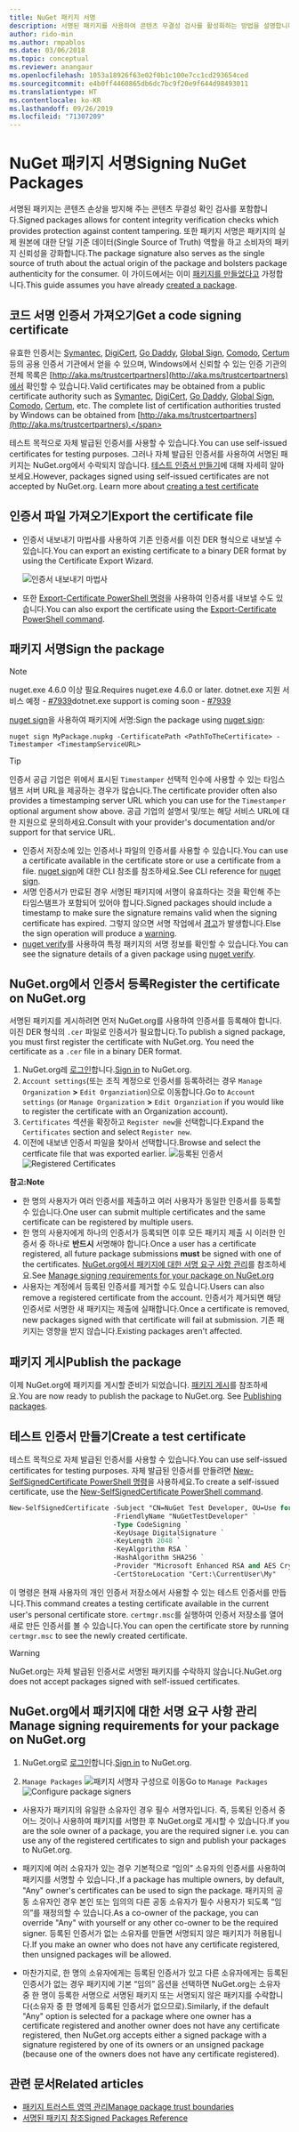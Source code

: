 ```yaml
---
title: NuGet 패키지 서명
description: 서명된 패키지를 사용하여 콘텐츠 무결성 검사를 활성화하는 방법을 설명합니다.
author: rido-min
ms.author: rmpablos
ms.date: 03/06/2018
ms.topic: conceptual
ms.reviewer: anangaur
ms.openlocfilehash: 1053a18926f63e02f0b1c100e7cc1cd293654ced
ms.sourcegitcommit: e4b0ff4460865db6dc7bc9f20e9f644d98493011
ms.translationtype: HT
ms.contentlocale: ko-KR
ms.lasthandoff: 09/26/2019
ms.locfileid: "71307209"
---
```

# <a name="signing-nuget-packages"></a><span data-ttu-id="78e4a-103">NuGet 패키지 서명</span><span class="sxs-lookup"><span data-stu-id="78e4a-103">Signing NuGet Packages</span></span>

<span data-ttu-id="78e4a-104">서명된 패키지는 콘텐츠 손상을 방지해 주는 콘텐츠 무결성 확인 검사를 포함합니다.</span><span class="sxs-lookup"><span data-stu-id="78e4a-104">Signed packages allows for content integrity verification checks which provides protection against content tampering.</span></span> <span data-ttu-id="78e4a-105">또한 패키지 서명은 패키지의 실제 원본에 대한 단일 기준 데이터(Single Source of Truth) 역할을 하고 소비자의 패키지 신뢰성을 강화합니다.</span><span class="sxs-lookup"><span data-stu-id="78e4a-105">The package signature also serves as the single source of truth about the actual origin of the package and bolsters package authenticity for the consumer.</span></span> <span data-ttu-id="78e4a-106">이 가이드에서는 이미 [패키지를 만들었다고](creating-a-package.md) 가정합니다.</span><span class="sxs-lookup"><span data-stu-id="78e4a-106">This guide assumes you have already [created a package](creating-a-package.md).</span></span>

## <a name="get-a-code-signing-certificate"></a><span data-ttu-id="78e4a-107">코드 서명 인증서 가져오기</span><span class="sxs-lookup"><span data-stu-id="78e4a-107">Get a code signing certificate</span></span>

<span data-ttu-id="78e4a-108">유효한 인증서는 [Symantec](https://trustcenter.websecurity.symantec.com/process/trust/productOptions?productType=SoftwareValidationClass3), [DigiCert](https://www.digicert.com/code-signing/), [Go Daddy](https://www.godaddy.com/web-security/code-signing-certificate), [Global Sign](https://www.globalsign.com/en/code-signing-certificate/), [Comodo](https://www.comodo.com/e-commerce/code-signing/code-signing-certificate.php), [Certum](https://www.certum.eu/certum/cert,offer_en_open_source_cs.xml) 등의 공용 인증서 기관에서 얻을 수 있으며, Windows에서 신뢰할 수 있는 인증 기관의 전체 목록은 [http://aka.ms/trustcertpartners](http://aka.ms/trustcertpartners)에서 확인할 수 있습니다.</span><span class="sxs-lookup"><span data-stu-id="78e4a-108">Valid certificates may be obtained from a public certificate authority such as [Symantec](https://trustcenter.websecurity.symantec.com/process/trust/productOptions?productType=SoftwareValidationClass3), [DigiCert](https://www.digicert.com/code-signing/), [Go Daddy](https://www.godaddy.com/web-security/code-signing-certificate), [Global Sign](https://www.globalsign.com/en/code-signing-certificate/), [Comodo](https://www.comodo.com/e-commerce/code-signing/code-signing-certificate.php), [Certum](https://www.certum.eu/certum/cert,offer_en_open_source_cs.xml), etc. The complete list of certification authorities trusted by Windows can be obtained from [http://aka.ms/trustcertpartners](http://aka.ms/trustcertpartners).</span></span>

<span data-ttu-id="78e4a-109">테스트 목적으로 자체 발급된 인증서를 사용할 수 있습니다.</span><span class="sxs-lookup"><span data-stu-id="78e4a-109">You can use self-issued certificates for testing purposes.</span></span> <span data-ttu-id="78e4a-110">그러나 자체 발급된 인증서를 사용하여 서명된 패키지는 NuGet.org에서 수락되지 않습니다. [테스트 인증서 만들기](#create-a-test-certificate)에 대해 자세히 알아보세요.</span><span class="sxs-lookup"><span data-stu-id="78e4a-110">However, packages signed using self-issued certificates are not accepted by NuGet.org. Learn more about [creating a test certificate](#create-a-test-certificate)</span></span>

## <a name="export-the-certificate-file"></a><span data-ttu-id="78e4a-111">인증서 파일 가져오기</span><span class="sxs-lookup"><span data-stu-id="78e4a-111">Export the certificate file</span></span>

* <span data-ttu-id="78e4a-112">인증서 내보내기 마법사를 사용하여 기존 인증서를 이진 DER 형식으로 내보낼 수 있습니다.</span><span class="sxs-lookup"><span data-stu-id="78e4a-112">You can export an existing certificate to a binary DER format by using the Certificate Export Wizard.</span></span>

  ![인증서 내보내기 마법사](../reference/media/CertificateExportWizard.png)

* <span data-ttu-id="78e4a-114">또한 [Export-Certificate PowerShell 명령](/powershell/module/pkiclient/export-certificate)을 사용하여 인증서를 내보낼 수도 있습니다.</span><span class="sxs-lookup"><span data-stu-id="78e4a-114">You can also export the certificate using the [Export-Certificate PowerShell command](/powershell/module/pkiclient/export-certificate).</span></span>

## <a name="sign-the-package"></a><span data-ttu-id="78e4a-115">패키지 서명</span><span class="sxs-lookup"><span data-stu-id="78e4a-115">Sign the package</span></span>

> [!note]
> <span data-ttu-id="78e4a-116">nuget.exe 4.6.0 이상 필요.</span><span class="sxs-lookup"><span data-stu-id="78e4a-116">Requires nuget.exe 4.6.0 or later.</span></span> <span data-ttu-id="78e4a-117">dotnet.exe 지원 서비스 예정 - [#7939](https://github.com/NuGet/Home/issues/7939)</span><span class="sxs-lookup"><span data-stu-id="78e4a-117">dotnet.exe support is coming soon - [#7939](https://github.com/NuGet/Home/issues/7939)</span></span>

<span data-ttu-id="78e4a-118">[nuget sign](../reference/cli-reference/cli-ref-sign.md)을 사용하여 패키지에 서명:</span><span class="sxs-lookup"><span data-stu-id="78e4a-118">Sign the package using [nuget sign](../reference/cli-reference/cli-ref-sign.md):</span></span>

```cli
nuget sign MyPackage.nupkg -CertificatePath <PathToTheCertificate> -Timestamper <TimestampServiceURL>
```

> [!Tip]
> <span data-ttu-id="78e4a-119">인증서 공급 기업은 위에서 표시된 `Timestamper` 선택적 인수에 사용할 수 있는 타임스탬프 서버 URL을 제공하는 경우가 많습니다.</span><span class="sxs-lookup"><span data-stu-id="78e4a-119">The certificate provider often also provides a timestamping server URL which you can use for the `Timestamper` optional argument show above.</span></span> <span data-ttu-id="78e4a-120">공급 기업의 설명서 및/또는 해당 서비스 URL에 대한 지원으로 문의하세요.</span><span class="sxs-lookup"><span data-stu-id="78e4a-120">Consult with your provider's documentation and/or support for that service URL.</span></span>

* <span data-ttu-id="78e4a-121">인증서 저장소에 있는 인증서나 파일의 인증서를 사용할 수 있습니다.</span><span class="sxs-lookup"><span data-stu-id="78e4a-121">You can use a certificate available in the certificate store or use a certificate from a file.</span></span> <span data-ttu-id="78e4a-122">[nuget sign](../reference/cli-reference/cli-ref-sign.md)에 대한 CLI 참조를 참조하세요.</span><span class="sxs-lookup"><span data-stu-id="78e4a-122">See CLI reference for [nuget sign](../reference/cli-reference/cli-ref-sign.md).</span></span>
* <span data-ttu-id="78e4a-123">서명 인증서가 만료된 경우 서명된 패키지에 서명이 유효하다는 것을 확인해 주는 타임스탬프가 포함되어 있어야 합니다.</span><span class="sxs-lookup"><span data-stu-id="78e4a-123">Signed packages should include a timestamp to make sure the signature remains valid when the signing certificate has expired.</span></span> <span data-ttu-id="78e4a-124">그렇지 않으면 서명 작업에서 [경고](../reference/errors-and-warnings/NU3002.md)가 발생합니다.</span><span class="sxs-lookup"><span data-stu-id="78e4a-124">Else the sign operation will produce a [warning](../reference/errors-and-warnings/NU3002.md).</span></span>
* <span data-ttu-id="78e4a-125">[nuget verify](../reference/cli-reference/cli-ref-verify.md)를 사용하여 특정 패키지의 서명 정보를 확인할 수 있습니다.</span><span class="sxs-lookup"><span data-stu-id="78e4a-125">You can see the signature details of a given package using [nuget verify](../reference/cli-reference/cli-ref-verify.md).</span></span>

## <a name="register-the-certificate-on-nugetorg"></a><span data-ttu-id="78e4a-126">NuGet.org에서 인증서 등록</span><span class="sxs-lookup"><span data-stu-id="78e4a-126">Register the certificate on NuGet.org</span></span>

<span data-ttu-id="78e4a-127">서명된 패키지를 게시하려면 먼저 NuGet.org를 사용하여 인증서를 등록해야 합니다. 이진 DER 형식의 `.cer` 파일로 인증서가 필요합니다.</span><span class="sxs-lookup"><span data-stu-id="78e4a-127">To publish a signed package, you must first register the certificate with NuGet.org. You need the certificate as a `.cer` file in a binary DER format.</span></span>

1. <span data-ttu-id="78e4a-128">NuGet.org레 [로그인](https://www.nuget.org/users/account/LogOn?returnUrl=%2F)합니다.</span><span class="sxs-lookup"><span data-stu-id="78e4a-128">[Sign in](https://www.nuget.org/users/account/LogOn?returnUrl=%2F) to NuGet.org.</span></span>
1. <span data-ttu-id="78e4a-129">`Account settings`(또는 조직 계정으로 인증서를 등록하려는 경우 `Manage Organization` **>** `Edit Organziation`)으로 이동합니다.</span><span class="sxs-lookup"><span data-stu-id="78e4a-129">Go to `Account settings` (or `Manage Organization` **>** `Edit Organziation` if you would like to register the certificate with an Organization account).</span></span>
1. <span data-ttu-id="78e4a-130">`Certificates` 섹션을 확장하고 `Register new`을 선택합니다.</span><span class="sxs-lookup"><span data-stu-id="78e4a-130">Expand the `Certificates` section and select `Register new`.</span></span>
1. <span data-ttu-id="78e4a-131">이전에 내보낸 인증서 파일을 찾아서 선택합니다.</span><span class="sxs-lookup"><span data-stu-id="78e4a-131">Browse and select the certficate file that was exported earlier.</span></span>
  <span data-ttu-id="78e4a-132">![등록된 인증서](../reference/media/registered-certs.png)</span><span class="sxs-lookup"><span data-stu-id="78e4a-132">![Registered Certificates](../reference/media/registered-certs.png)</span></span>

<span data-ttu-id="78e4a-133">**참고:**</span><span class="sxs-lookup"><span data-stu-id="78e4a-133">**Note**</span></span>
* <span data-ttu-id="78e4a-134">한 명의 사용자가 여러 인증서를 제출하고 여러 사용자가 동일한 인증서를 등록할 수 있습니다.</span><span class="sxs-lookup"><span data-stu-id="78e4a-134">One user can submit multiple certificates and the same certificate can be registered by multiple users.</span></span>
* <span data-ttu-id="78e4a-135">한 명의 사용자에게 하나의 인증서가 등록되면 이후 모든 패키지 제출 시 이러한 인증서 중 하나로 **반드시** 서명해야 합니다.</span><span class="sxs-lookup"><span data-stu-id="78e4a-135">Once a user has a certificate registered, all future package submissions **must** be signed with one of the certificates.</span></span> <span data-ttu-id="78e4a-136">[NuGet.org에서 패키지에 대한 서명 요구 사항 관리](#manage-signing-requirements-for-your-package-on-nugetorg)를 참조하세요.</span><span class="sxs-lookup"><span data-stu-id="78e4a-136">See [Manage signing requirements for your package on NuGet.org](#manage-signing-requirements-for-your-package-on-nugetorg)</span></span>
* <span data-ttu-id="78e4a-137">사용자는 계정에서 등록된 인증서를 제거할 수도 있습니다.</span><span class="sxs-lookup"><span data-stu-id="78e4a-137">Users can also remove a registered certificate from the account.</span></span> <span data-ttu-id="78e4a-138">인증서가 제거되면 해당 인증서로 서명한 새 패키지는 제출에 실패합니다.</span><span class="sxs-lookup"><span data-stu-id="78e4a-138">Once a certificate is removed, new packages signed with that certificate will fail at submission.</span></span> <span data-ttu-id="78e4a-139">기존 패키지는 영향을 받지 않습니다.</span><span class="sxs-lookup"><span data-stu-id="78e4a-139">Existing packages aren't affected.</span></span>

## <a name="publish-the-package"></a><span data-ttu-id="78e4a-140">패키지 게시</span><span class="sxs-lookup"><span data-stu-id="78e4a-140">Publish the package</span></span>

<span data-ttu-id="78e4a-141">이제 NuGet.org에 패키지를 게시할 준비가 되었습니다. [패키지 게시](../nuget-org/Publish-a-package.md)를 참조하세요.</span><span class="sxs-lookup"><span data-stu-id="78e4a-141">You are now ready to publish the package to NuGet.org. See [Publishing packages](../nuget-org/Publish-a-package.md).</span></span>

## <a name="create-a-test-certificate"></a><span data-ttu-id="78e4a-142">테스트 인증서 만들기</span><span class="sxs-lookup"><span data-stu-id="78e4a-142">Create a test certificate</span></span>

<span data-ttu-id="78e4a-143">테스트 목적으로 자체 발급된 인증서를 사용할 수 있습니다.</span><span class="sxs-lookup"><span data-stu-id="78e4a-143">You can use self-issued certificates for testing purposes.</span></span> <span data-ttu-id="78e4a-144">자체 발급된 인증서를 만들려면 [New-SelfSignedCertificate PowerShell 명령](/powershell/module/pkiclient/new-selfsignedcertificate)을 사용하세요.</span><span class="sxs-lookup"><span data-stu-id="78e4a-144">To create a self-issued certificate, use the [New-SelfSignedCertificate PowerShell command](/powershell/module/pkiclient/new-selfsignedcertificate).</span></span>

```ps
New-SelfSignedCertificate -Subject "CN=NuGet Test Developer, OU=Use for testing purposes ONLY" `
                          -FriendlyName "NuGetTestDeveloper" `
                          -Type CodeSigning `
                          -KeyUsage DigitalSignature `
                          -KeyLength 2048 `
                          -KeyAlgorithm RSA `
                          -HashAlgorithm SHA256 `
                          -Provider "Microsoft Enhanced RSA and AES Cryptographic Provider" `
                          -CertStoreLocation "Cert:\CurrentUser\My" 
```

<span data-ttu-id="78e4a-145">이 명령은 현재 사용자의 개인 인증서 저장소에서 사용할 수 있는 테스트 인증서를 만듭니다.</span><span class="sxs-lookup"><span data-stu-id="78e4a-145">This command creates a testing certificate available in the current user's personal certificate store.</span></span> <span data-ttu-id="78e4a-146">`certmgr.msc`를 실행하여 인증서 저장소를 열어 새로 만든 인증서를 볼 수 있습니다.</span><span class="sxs-lookup"><span data-stu-id="78e4a-146">You can open the certificate store by running `certmgr.msc` to see the newly created certificate.</span></span>

> [!Warning]
> <span data-ttu-id="78e4a-147">NuGet.org는 자체 발급된 인증서로 서명된 패키지를 수락하지 않습니다.</span><span class="sxs-lookup"><span data-stu-id="78e4a-147">NuGet.org does not accept packages signed with self-issued certificates.</span></span>

## <a name="manage-signing-requirements-for-your-package-on-nugetorg"></a><span data-ttu-id="78e4a-148">NuGet.org에서 패키지에 대한 서명 요구 사항 관리</span><span class="sxs-lookup"><span data-stu-id="78e4a-148">Manage signing requirements for your package on NuGet.org</span></span>
1. <span data-ttu-id="78e4a-149">NuGet.org로 [로그인](https://www.nuget.org/users/account/LogOn?returnUrl=%2F)합니다.</span><span class="sxs-lookup"><span data-stu-id="78e4a-149">[Sign in](https://www.nuget.org/users/account/LogOn?returnUrl=%2F) to NuGet.org.</span></span>

1. <span data-ttu-id="78e4a-150">`Manage Packages` 
   ![패키지 서명자 구성](../reference/media/configure-package-signers.png)으로 이동</span><span class="sxs-lookup"><span data-stu-id="78e4a-150">Go to `Manage Packages` 
![Configure package signers](../reference/media/configure-package-signers.png)</span></span>

* <span data-ttu-id="78e4a-151">사용자가 패키지의 유일한 소유자인 경우 필수 서명자입니다. 즉, 등록된 인증서 중 어느 것이나 사용하여 패키지를 서명한 후 NuGet.org로 게시할 수 있습니다.</span><span class="sxs-lookup"><span data-stu-id="78e4a-151">If you are the sole owner of a package, you are the required signer i.e. you can use any of the registered certificates to sign and publish your packages to NuGet.org.</span></span>

* <span data-ttu-id="78e4a-152">패키지에 여러 소유자가 있는 경우 기본적으로 “임의” 소유자의 인증서를 사용하여 패키지를 서명할 수 있습니다.,</span><span class="sxs-lookup"><span data-stu-id="78e4a-152">If a package has multiple owners, by default, "Any" owner's certificates can be used to sign the package.</span></span> <span data-ttu-id="78e4a-153">패키지의 공동 소유자인 경우 본인 또는 임의의 다른 공동 소유자가 필수 사용자가 되도록 “임의”를 재정의할 수 있습니다.</span><span class="sxs-lookup"><span data-stu-id="78e4a-153">As a co-owner of the package, you can override "Any" with yourself or any other co-owner to be the required signer.</span></span> <span data-ttu-id="78e4a-154">등록된 인증서가 없는 소유자를 만들면 서명되지 않은 패키지가 허용됩니다.</span><span class="sxs-lookup"><span data-stu-id="78e4a-154">If you make an owner  who does not have any certificate registered, then unsigned packages will be allowed.</span></span> 

* <span data-ttu-id="78e4a-155">마찬가지로, 한 명의 소유자에게는 등록된 인증서가 있고 다른 소유자에게는 등록된 인증서가 없는 경우 패키지에 기본 “임의” 옵션을 선택하면 NuGet.org는 소유자 중 한 명이 등록한 서명으로 서명된 패키지 또는 서명되지 않은 패키지를 수락합니다(소유자 중 한 명에게 등록된 인증서가 없으므로).</span><span class="sxs-lookup"><span data-stu-id="78e4a-155">Similarly, if the default "Any" option is selected for a package where one owner has a certificate registered and another owner does not have any certificate registered, then NuGet.org accepts either a signed package with a signature registered by one of its owners or an unsigned package (because one of the owners does not have any certificate registered).</span></span>

## <a name="related-articles"></a><span data-ttu-id="78e4a-156">관련 문서</span><span class="sxs-lookup"><span data-stu-id="78e4a-156">Related articles</span></span>

- [<span data-ttu-id="78e4a-157">패키지 트러스트 영역 관리</span><span class="sxs-lookup"><span data-stu-id="78e4a-157">Manage package trust boundaries</span></span>](../consume-packages/installing-signed-packages.md)
- [<span data-ttu-id="78e4a-158">서명된 패키지 참조</span><span class="sxs-lookup"><span data-stu-id="78e4a-158">Signed Packages Reference</span></span>](../reference/Signed-Packages-Reference.md)
